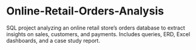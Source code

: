 # Online-Retail-Orders-Analysis
SQL project analyzing an online retail store’s orders database to extract insights on sales, customers, and payments. Includes queries, ERD, Excel dashboards, and a case study report.
